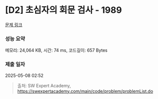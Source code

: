 # [D2] 초심자의 회문 검사 - 1989 

[문제 링크](https://swexpertacademy.com/main/code/problem/problemDetail.do?contestProbId=AV5PyTLqAf4DFAUq) 

### 성능 요약

메모리: 24,064 KB, 시간: 74 ms, 코드길이: 657 Bytes

### 제출 일자

2025-05-08 02:52



> 출처: SW Expert Academy, https://swexpertacademy.com/main/code/problem/problemList.do